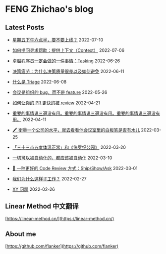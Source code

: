 # FENG Zhichao's blog

## Latest Posts

* [星期五下午六点半，要不要上线？](posts/2022/07-10-continues-deployment-on-the-friday-afternoon.md) 2022-07-10
* [如何提问寻求帮助：提供上下文（Context）](posts/2022/07-06-ask-with-context.md) 2022-07-06
* [卓越程序员一定会做的一件事情：Tasking](posts/2022/06-26-tasking) 2022-06-26
* [决策疲劳：为什么决策质量很差以及如何避免](posts/2022/06-11-decision-fatigue.md) 2022-06-11
* [什么是 Triage](posts/2022/06-08-what-is-triage.md) 2022-06-08
* [会议是组织的 bug，而不是 feature](posts/2022/05-26-meetings-are-bugs-not-features.md) 2022-05-26
* [如何让你的 PR 更快的被 review](posts/2022/04-21-how-to-get-your-pr-reviewed.md) 2022-04-21
* [重要的事情说三遍没有用。重要的事情说三遍没有用。重要的事情说三遍没有用。](posts/2022/04-11-important-things.md) 2022-04-11

* [🖍 衡量一个公司的水平，就去看看他会议室里的白板笔是否有水儿](posts/2022/03-25_whiteboard_marker.md) 2022-03-25
* [「三十三点五度体温正常」和《侏罗纪公园》](posts/2022/03-20_33_degrees_and_jurassic_park.md) 2022-03-20
* [一切可以被自动化的，都应该被自动化](posts/2022/03-10_everything_can_be_automated_must_be_automated.md) 2022-03-10
* [🚀 一种更好的 Code Review 方式：Ship/Show/Ask](posts/2022/03-01_ship_show_ask.md) 2022-03-01
* [我们为什么这样子工作？](posts/2022/02-27_why_we_work.md) 2022-02-27
* [XY 问题](posts/2022/02-26_xy_problem.md) 2022-02-26

## Linear Method 中文翻译

[https://linear-method.cn/](https://linear-method.cn/)

## About me

[https://github.com/flanker](https://github.com/flanker)
